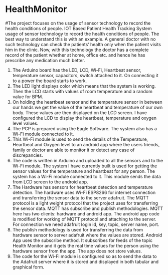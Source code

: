 # HealthMonitor
#The project focuses on the usage of sensor technology to record the health conditions of people.
IOT Based Patient Health Tracking System
usage of sensor technology to record the health conditions of people. The best way to understand this is with an example. 
A general doctor with no such technology can check the patients’ health only when the patient visits him in the clinic. 
Now, with this technology the doctor has a complete record of the patient whether at home, office etc. 
and hence he has prescribe any medication much better.

1. The Arduino board has the LED, LCD, Wi-Fi, Heartbeat sensor, temperature sensor, capacitors, switch attached to it. 
On connecting it to a power the board starts to work. 
2. The LED light displays color which means that the system is working. 
Then the LCD starts with values of room temperature and a random value for BPM. 
3. On holding the heartbeat sensor and the temperature sensor in between our hands we get the value of the heartbeat and temperature of our own body. These values are then displayed on the LCD screen.
I have configured the LCD to display the heartbeat, temperature and oxygen level values. 
4. The PCP is prepared using the Eagle Software. The system also has a Wi-Fi module connected to it. 
5. This Wi-Fi module is used to send the details of the Temperature, Heartbeat and Oxygen level to an android app where the users friends, 
family or doctor are able to monitor it or detect any case of discrepancies.  
6. The code is written in Arduino and uploaded to all the sensors and to the Wi-Fi module. 
The system I have currently built is used for getting the sensor values for the temperature and heartbeat for any person.
The system has a Wi-Fi module connected to it. This module sends the data from LCD screen to the android app.
7. The Hardware has sensors for heartbeat detection and temperature detection. 
The hardware uses Wi-Fi ESP8266 for internet connection and transferring the sensor data to the server adafruit. 
The MQTT protocol is a light weight protocol that the project uses for transferring the sensor data. 
MQTT has subscribe and publish methodologies. MQTT here has two clients: hardware and android app.
The android app code is modified for working of MQTT protocol and attaching to the server. 
For connection we need adafruit login id, key, topic, server name, port.
8. The publish methodology is used for transferring the data from hardware sensor to server adafruit where the values are stored. 
Android App uses the subscribe method. It subscribes for feeds of the topic Health Monitor and it gets the real time values for the person
using the hardware sensor from the app. The app does not store values.
9. The code for the Wi-Fi module is configured so as to send the data to the Adafruit server where it is stored and displayed in both
tabular and graphical form.
